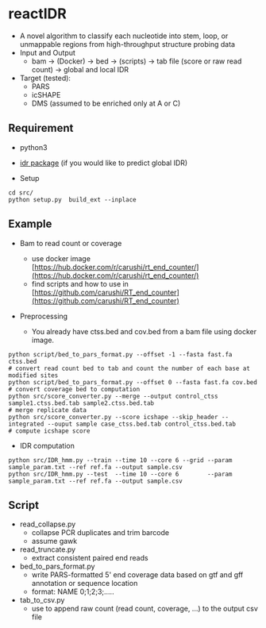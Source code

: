 # reactIDR
* A novel algorithm to classify each nucleotide into stem, loop, or unmappable regions from high-throughput structure probing data
* Input and Output
	* bam -> (Docker) -> bed -> (scripts) -> tab file (score or raw read count) -> global and local IDR
* Target (tested):
	* PARS
	* icSHAPE
	* DMS (assumed to be enriched only at A or C)

## Requirement
* python3
* [idr package](https://github.com/nboley/idr) (if you would like to predict global IDR)

* Setup

```
cd src/
python setup.py  build_ext --inplace
```

## Example

* Bam to read count or coverage
	* use docker image [https://hub.docker.com/r/carushi/rt_end_counter/](https://hub.docker.com/r/carushi/rt_end_counter/)
	* find scripts and how to use in [https://github.com/carushi/RT_end_counter](https://github.com/carushi/RT_end_counter)


* Preprocessing
	* You already have ctss.bed and cov.bed from a bam file using docker image.
```
python script/bed_to_pars_format.py --offset -1 --fasta fast.fa ctss.bed
# convert read count bed to tab and count the number of each base at modified sites
python script/bed_to_pars_format.py --offset 0 --fasta fast.fa cov.bed
# convert coverage bed to computation
python src/score_converter.py --merge --output control_ctss sample1.ctss.bed.tab sample2.ctss.bed.tab
# merge replicate data
python src/score_converter.py --score icshape --skip_header --integrated --ouput sample case_ctss.bed.tab control_ctss.bed.tab
# compute icshape score
```

* IDR computation
```
python src/IDR_hmm.py --train --time 10 --core 6 --grid --param sample_param.txt --ref ref.fa --output sample.csv
python src/IDR_hmm.py --test  --time 10 --core 6        --param sample_param.txt --ref ref.fa --output sample.csv
```

## Script
* read_collapse.py
	* collapse PCR duplicates and trim barcode
	* assume gawk
* read_truncate.py
	* extract consistent paired end reads
* bed_to_pars_format.py
	* write PARS-formatted 5' end coverage data based on gtf and gff annotation or sequence location
	* format: NAME <tab> 0;1;2;3;.....
* tab_to_csv.py
	* use to append raw count (read count, coverage, ...) to the output csv file
